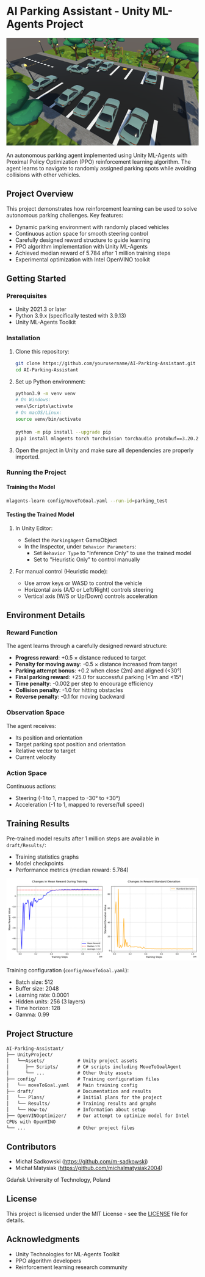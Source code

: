 # AI Parking Assistant - Unity ML-Agents Project

![Autonomous Parking Agent](draft/Results/env.png)

An autonomous parking agent implemented using Unity ML-Agents with Proximal Policy Optimization (PPO) reinforcement learning algorithm. The agent learns to navigate to randomly assigned parking spots while avoiding collisions with other vehicles.

## Project Overview

This project demonstrates how reinforcement learning can be used to solve autonomous parking challenges. Key features:

- Dynamic parking environment with randomly placed vehicles
- Continuous action space for smooth steering control
- Carefully designed reward structure to guide learning
- PPO algorithm implementation with Unity ML-Agents
- Achieved median reward of 5.784 after 1 million training steps
- Experimental optimization with Intel OpenVINO toolkit

## Getting Started

### Prerequisites

- Unity 2021.3 or later
- Python 3.9.x (specifically tested with 3.9.13)
- Unity ML-Agents Toolkit

### Installation

1. Clone this repository:
   ```bash
   git clone https://github.com/yourusername/AI-Parking-Assistant.git
   cd AI-Parking-Assistant
   ```

2. Set up Python environment:
   ```bash
   python3.9 -m venv venv
   # On Windows:
   venv\Scripts\activate
   # On macOS/Linux:
   source venv/bin/activate

   python -m pip install --upgrade pip
   pip3 install mlagents torch torchvision torchaudio protobuf==3.20.2 onnx==1.11.0
   ```

3. Open the project in Unity and make sure all dependencies are properly imported.

### Running the Project

#### Training the Model
```bash
mlagents-learn config/moveToGoal.yaml --run-id=parking_test
```

#### Testing the Trained Model
1. In Unity Editor:
   - Select the `ParkingAgent` GameObject
   - In the Inspector, under `Behavior Parameters`:
     - Set `Behavior Type` to "Inference Only" to use the trained model
     - Set to "Heuristic Only" to control manually

2. For manual control (Heuristic mode):
   - Use arrow keys or WASD to control the vehicle
   - Horizontal axis (A/D or Left/Right) controls steering
   - Vertical axis (W/S or Up/Down) controls acceleration

## Environment Details

### Reward Function
The agent learns through a carefully designed reward structure:
- **Progress reward**: +0.5 × distance reduced to target
- **Penalty for moving away**: -0.5 × distance increased from target
- **Parking attempt bonus**: +0.2 when close (2m) and aligned (<30°)
- **Final parking reward**: +25.0 for successful parking (<1m and <15°)
- **Time penalty**: -0.002 per step to encourage efficiency
- **Collision penalty**: -1.0 for hitting obstacles
- **Reverse penalty**: -0.1 for moving backward

### Observation Space
The agent receives:
- Its position and orientation
- Target parking spot position and orientation
- Relative vector to target
- Current velocity

### Action Space
Continuous actions:
- Steering (-1 to 1, mapped to -30° to +30°)
- Acceleration (-1 to 1, mapped to reverse/full speed)

## Training Results

Pre-trained model results after 1 million steps are available in `draft/Results/`:
- Training statistics graphs
- Model checkpoints
- Performance metrics (median reward: 5.784)

![Autonomous Parking Agent](draft/Results/plot1.png)

Training configuration (`config/moveToGoal.yaml`):
- Batch size: 512
- Buffer size: 2048
- Learning rate: 0.0001
- Hidden units: 256 (3 layers)
- Time horizon: 128
- Gamma: 0.99

## Project Structure

```
AI-Parking-Assistant/
├── UnityProject/
│   └──Assets/            # Unity project assets
│      ├── Scripts/       # C# scripts including MoveToGoalAgent
│      └── ...            # Other Unity assets
├── config/               # Training configuration files
│   └── moveToGoal.yaml   # Main training config
├── draft/                # Documentation and results
│   └── Plans/            # Initial plans for the project
│   └── Results/          # Training results and graphs
│   └── How-to/           # Information about setup
├── OpenVINOoptimizer/    # Our attempt to optimize model for Intel CPUs with OpenVINO
└── ...                   # Other project files
```

## Contributors

- Michał Sadkowski (https://github.com/m-sadkowski)
- Michał Matysiak (https://github.com/michalmatysiak2004)

Gdańsk University of Technology, Poland

## License

This project is licensed under the MIT License - see the [LICENSE](LICENSE) file for details.

## Acknowledgments

- Unity Technologies for ML-Agents Toolkit
- PPO algorithm developers
- Reinforcement learning research community